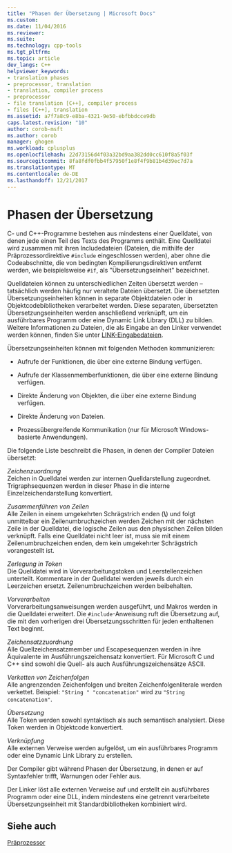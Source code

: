 ```yaml
---
title: "Phasen der Übersetzung | Microsoft Docs"
ms.custom: 
ms.date: 11/04/2016
ms.reviewer: 
ms.suite: 
ms.technology: cpp-tools
ms.tgt_pltfrm: 
ms.topic: article
dev_langs: C++
helpviewer_keywords:
- translation phases
- preprocessor, translation
- translation, compiler process
- preprocessor
- file translation [C++], compiler process
- files [C++], translation
ms.assetid: a7f7a8c9-e8ba-4321-9e50-ebfbbdcce9db
caps.latest.revision: "10"
author: corob-msft
ms.author: corob
manager: ghogen
ms.workload: cplusplus
ms.openlocfilehash: 22d73156d4f03a32bd9aa382dd0cc610f8a5f03f
ms.sourcegitcommit: 8fa8fdf0fbb4f57950f1e8f4f9b81b4d39ec7d7a
ms.translationtype: MT
ms.contentlocale: de-DE
ms.lasthandoff: 12/21/2017
---
```

# <a name="phases-of-translation"></a>Phasen der Übersetzung
C- und C++-Programme bestehen aus mindestens einer Quelldatei, von denen jede einen Teil des Texts des Programms enthält. Eine Quelldatei wird zusammen mit ihren Includedateien (Dateien, die mithilfe der Präprozessordirektive `#include` eingeschlossen werden), aber ohne die Codeabschnitte, die von bedingten Kompilierungsdirektiven entfernt werden, wie beispielsweise `#if`, als "Übersetzungseinheit" bezeichnet.  
  
 Quelldateien können zu unterschiedlichen Zeiten übersetzt werden – tatsächlich werden häufig nur veraltete Dateien übersetzt. Die übersetzten Übersetzungseinheiten können in separate Objektdateien oder in Objektcodebibliotheken verarbeitet werden. Diese separaten, übersetzten Übersetzungseinheiten werden anschließend verknüpft, um ein ausführbares Programm oder eine Dynamic Link Library (DLL) zu bilden.  Weitere Informationen zu Dateien, die als Eingabe an den Linker verwendet werden können, finden Sie unter [LINK-Eingabedateien](../build/reference/link-input-files.md).  
  
 Übersetzungseinheiten können mit folgenden Methoden kommunizieren:  
  
-   Aufrufe der Funktionen, die über eine externe Bindung verfügen.  
  
-   Aufrufe der Klassenmemberfunktionen, die über eine externe Bindung verfügen.  
  
-   Direkte Änderung von Objekten, die über eine externe Bindung verfügen.  
  
-   Direkte Änderung von Dateien.  
  
-   Prozessübergreifende Kommunikation (nur für Microsoft Windows-basierte Anwendungen).  
  
 Die folgende Liste beschreibt die Phasen, in denen der Compiler Dateien übersetzt:  
  
 *Zeichenzuordnung*  
 Zeichen in Quelldatei werden zur internen Quelldarstellung zugeordnet. Trigraphsequenzen werden in dieser Phase in die interne Einzelzeichendarstellung konvertiert.  
  
 *Zusammenführen von Zeilen*  
 Alle Zeilen in einem umgekehrten Schrägstrich enden (**\\**) und folgt unmittelbar ein Zeilenumbruchzeichen werden Zeichen mit der nächsten Zeile in der Quelldatei, die logische Zeilen aus den physischen Zeilen bilden verknüpft. Falls eine Quelldatei nicht leer ist, muss sie mit einem Zeilenumbruchzeichen enden, dem kein umgekehrter Schrägstrich vorangestellt ist.  
  
 *Zerlegung in Token*  
 Die Quelldatei wird in Vorverarbeitungstoken und Leerstellenzeichen unterteilt. Kommentare in der Quelldatei werden jeweils durch ein Leerzeichen ersetzt. Zeilenumbruchzeichen werden beibehalten.  
  
 *Vorverarbeiten*  
 Vorverarbeitungsanweisungen werden ausgeführt, und Makros werden in die Quelldatei erweitert. Die `#include`-Anweisung ruft die Übersetzung auf, die mit den vorherigen drei Übersetzungsschritten für jeden enthaltenen Text beginnt.  
  
 *Zeichensatzzuordnung*  
 Alle Quellzeichensatzmember und Escapesequenzen werden in ihre Äquivalente im Ausführungszeichensatz konvertiert. Für Microsoft C und C++ sind sowohl die Quell- als auch Ausführungszeichensätze ASCII.  
  
 *Verketten von Zeichenfolgen*  
 Alle angrenzenden Zeichenfolgen und breiten Zeichenfolgenliterale werden verkettet. Beispiel: `"String " "concatenation"` wird zu `"String concatenation"`.  
  
 *Übersetzung*  
 Alle Token werden sowohl syntaktisch als auch semantisch analysiert. Diese Token werden in Objektcode konvertiert.  
  
 *Verknüpfung*  
 Alle externen Verweise werden aufgelöst, um ein ausführbares Programm oder eine Dynamic Link Library zu erstellen.  
  
 Der Compiler gibt während Phasen der Übersetzung, in denen er auf Syntaxfehler trifft, Warnungen oder Fehler aus.  
  
 Der Linker löst alle externen Verweise auf und erstellt ein ausführbares Programm oder eine DLL, indem mindestens eine getrennt verarbeitete Übersetzungseinheit mit Standardbibliotheken kombiniert wird.  
  
## <a name="see-also"></a>Siehe auch  
 [Präprozessor](../preprocessor/preprocessor.md)